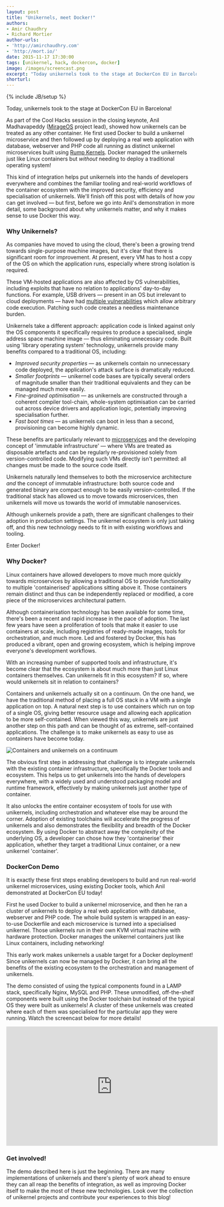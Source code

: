 ```yaml
---
layout: post
title: "Unikernels, meet Docker!"
authors: 
- Amir Chaudhry
- Richard Mortier
author-urls: 
- 'http://amirchaudhry.com'
- 'http://mort.io/'
date: 2015-11-17 17:30:00
tags: [unikernel, hack, dockercon, docker]
image: /images/screencast.png
excerpt: "Today unikernels took to the stage at DockerCon EU in Barcelona! As part of the Cool Hacks session in the closing keynote, Anil Madhavapeddy (MirageOS project lead), showed how unikernels can be treated as any other container. He first used Docker to build a unikernel microservice and then followed up by deploying a real web application with database, webserver and PHP code all running as distinct unikernel microservices built using Rump Kernels. Docker managed the unikernels just like Linux containers but <em>without</em> needing to deploy a traditional operating system!"
shorturl: 
---
```

{% include JB/setup %}

Today, unikernels took to the stage at DockerCon EU in Barcelona!

As part of the Cool Hacks session in the closing keynote, Anil Madhavapeddy
([MirageOS][mirage] project lead), showed how unikernels can be treated as any
other container. He first used Docker to build a unikernel microservice and
then followed up by deploying a real web application with database, webserver
and PHP code all running as distinct unikernel microservices built using
[Rump Kernels][rumpkernel]. Docker managed the unikernels just like Linux
containers but *without* needing to deploy a traditional operating system!

This kind of integration helps put unikernels into the hands of developers
everywhere and combines the familiar tooling and real-world workflows of the
container ecosystem with the improved security, efficiency and specialisation
of unikernels. We'll finish off this post with details of how *you* can get
involved — but first, before we go into Anil's demonstration in more detail,
some background about why unikernels matter, and why it makes sense to use
Docker this way.

[mirage]: https://mirage.io/
[rumpkernel]: http://rumpkernel.org/

### Why Unikernels? ###

As companies have moved to using the cloud, there's been a growing trend
towards single-purpose machine images, but it's clear that there is
significant room for improvement. At present, every VM has to host a copy of
the OS on which the application runs, especially where strong isolation is
required. 

These VM-hosted applications are also affected by OS vulnerabilities,
including exploits that have no relation to applications' day-to-day functions.
For example, USB drivers — present in an OS but irrelevant to cloud
deployments — have had [multiple vulnerabilities][usb-cve] which allow
arbitrary code execution. Patching such code creates a needless maintenance
burden.

Unikernels take a different approach: application code is linked against only
the OS components it specifically requires to produce a specialised, single
address space machine image — thus eliminating unnecessary code. Built using
'library operating system' technology, unikernels provide many benefits
compared to a traditional OS, including:

- *Improved security properties* — as unikernels contain no unnecessary code
deployed, the application's attack surface is dramatically reduced.
- *Smaller footprints* — unikernel code bases are typically several orders of
magnitude smaller than their traditional equivalents and they can be managed
much more easily.
- *Fine-grained optimisation* — as unikernels are constructed through a
coherent compiler tool-chain, whole-system optimisation can be carried out
across device drivers and application logic, potentially improving
specialisation further.
- *Fast boot times* — as unikernels can boot in less than a second,
provisioning can become highly dynamic.

<!-- In addition, creating these library operating systems with modern, high-level languages also means that language features such as type-safety and compile-time checks can hugely improve the quality of deployed software. Combining these benefits with legacy applications will allow us to create next-generation secure services. -->

These benefits are particularly relevant to [microservices][] and the
developing concept of 'immutable infrastructure' — where VMs are treated as
disposable artefacts and can be regularly re-provisioned solely from
version-controlled code. Modifying such VMs directly isn't permitted: all
changes must be made to the source code itself.

Unikernels naturally lend themselves to both the microservice architecture
*and* the concept of immutable infrastructure: both source code and generated
binary are compact enough to be easily version-controlled. If the traditional
stack has allowed us to move towards microservices, then unikernels will move
us towards the world of immutable nanoservices.

Although unikernels provide a path, there are significant challenges to their
adoption in production settings. The unikernel ecosystem is only just taking
off, and this new technology needs to fit in with existing workflows and
tooling.

Enter Docker!

[usb-cve]: http://www.openwall.com/lists/oss-security/2014/09/11/21
[microservices]: http://martinfowler.com/articles/microservices.html

### Why Docker? ###

Linux containers have allowed developers to move much more quickly towards
microservices by allowing a traditional OS to provide functionality to
multiple 'containerised' applications sitting above it. Those containers
remain distinct and thus can be independently replaced or modified, a core
piece of the microservices architectural pattern.

Although containerisation technology has been available for some time, there's
been a recent and rapid increase in the pace of adoption. The last few years
have seen a proliferation of tools that make it easier to use containers at
scale, including registries of ready-made images, tools for orchestration, and
much more. Led and fostered by Docker, this has produced a vibrant, open and
growing ecosystem, which is helping improve everyone's development workflows.

With an increasing number of supported tools and infrastructure, it's become
clear that the ecosystem is about much more than just Linux containers
themselves. Can unikernels fit in this ecosystem? If so, where would
unikernels sit in relation to containers?

Containers and unikernels actually sit on a continuum. On the one hand, we
have the traditional method of placing a full OS stack in a VM with a single
application on top. A natural next step is to use containers which run on top
of a single OS, giving better resource usage and allowing each application to
be more self-contained. When viewed this way, unikernels are just another step
on this path and can be thought of as extreme, self-contained applications.
The challenge is to make unikernels as easy to use as containers have become today.

![Containers and unikernels on a continuum]({{BASE_PATH}}/images/intro-post/specialisation.png)

The obvious first step in addressing that challenge is to integrate unikernels
with the existing container infrastructure, specifically the Docker tools and
ecosystem. This helps us to get unikernels into the hands of developers
everywhere, with a widely used and understood packaging model and runtime
framework, effectively by making unikernels just another type of container.

It also unlocks the entire container ecosystem of tools for use with
unikernels, including orchestration and whatever else may be around the corner.
Adoption of existing toolchains will accelerate the progress of unikernels and
also demonstrates the flexibility and breadth of the Docker ecosystem.  By
using Docker to abstract away the complexity of the underlying OS, a developer
can chose how they 'containerise' their application, whether they target a
traditional Linux container, or a new unikernel 'container'.


### DockerCon Demo ###

It is exactly these first steps enabling developers to build and run
real-world unikernel microservices, using existing Docker tools, which Anil
demonstrated at DockerCon EU today!

First he used Docker to build a unikernel microservice, and then he ran a
cluster of unikernels to deploy a real web application with database,
webserver and PHP code. The whole build system is wrapped in an easy-to-use
Dockerfile and each microservice is turned into a specialised unikernel. Those
unikernels run in their own KVM virtual machine with hardware protection.
Docker manages the unikernel containers just like Linux containers, including
networking!

This early work makes unikernels a usable target for a Docker deployment!
Since unikernels can now be managed by Docker, it can bring all the benefits
of the existing ecosystem to the orchestration and management of unikernels.

The demo consisted of using the typical components found in a LAMP stack,
specifically Nginx, MySQL and PHP. These unmodified, off-the-shelf components
were built using the Docker toolchain but instead of the typical OS they were
built as unikernels! A cluster of these unikernels was created where each of
them was specialised for the particular app they were running.  Watch the
screencast below for more details!

<div class="flex-video">
    <iframe width="560" height="315" src="https://www.youtube.com/embed/CkfXHBb-M4A" frameborder="0" allowfullscreen></iframe>
</div>

### Get involved! ###

<!-- The code for the demo example is available at: TODO:XXXX.  Try this out for yourself to get an idea of the benefits of such integration.
 -->
The demo described here is just the beginning. There are many implementations
of unikernels and there's plenty of work ahead to ensure they can all reap the
benefits of integration, as well as improving Docker itself to make the most
of these new technologies. Look over the collection of unikernel projects and
contribute your experiences to this blog!
